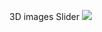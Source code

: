 
<a herf="https://3d-images-six.vercel.app/"> 3D images Slider  </a>
<img src="https://github.com/user-attachments/assets/259a83e5-11fa-4097-ba9e-c423b753d092" ></img>
 
